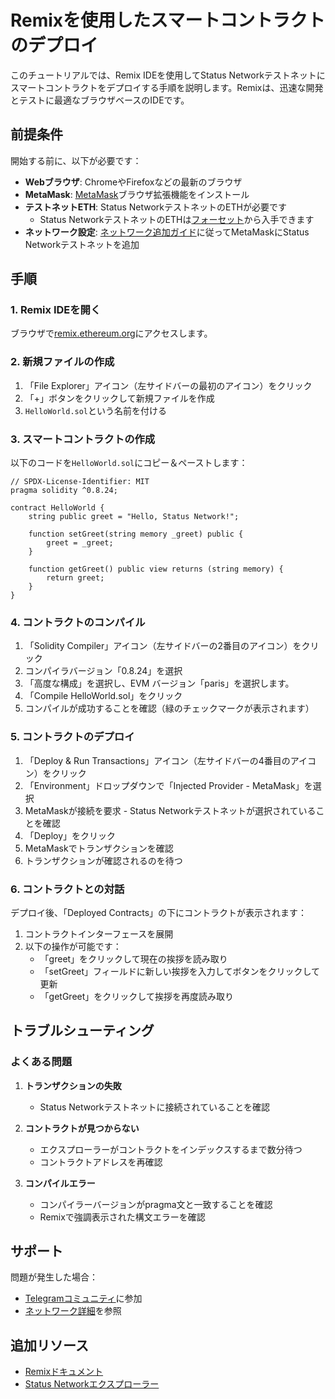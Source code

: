 # Remixを使用したスマートコントラクトのデプロイ

このチュートリアルでは、Remix IDEを使用してStatus Networkテストネットにスマートコントラクトをデプロイする手順を説明します。Remixは、迅速な開発とテストに最適なブラウザベースのIDEです。

## 前提条件

開始する前に、以下が必要です：

- **Webブラウザ**: ChromeやFirefoxなどの最新のブラウザ
- **MetaMask**: [MetaMask](https://metamask.io)ブラウザ拡張機能をインストール
- **テストネットETH**: Status NetworkテストネットのETHが必要です
  - Status NetworkテストネットのETHは[フォーセット](/tools/testnet-faucets)から入手できます
- **ネットワーク設定**: [ネットワーク追加ガイド](/general-info/add-status-network)に従ってMetaMaskにStatus Networkテストネットを追加

## 手順

### 1. Remix IDEを開く

ブラウザで[remix.ethereum.org](https://remix.ethereum.org)にアクセスします。

### 2. 新規ファイルの作成

1. 「File Explorer」アイコン（左サイドバーの最初のアイコン）をクリック
2. 「+」ボタンをクリックして新規ファイルを作成
3. `HelloWorld.sol`という名前を付ける

### 3. スマートコントラクトの作成

以下のコードを`HelloWorld.sol`にコピー＆ペーストします：

```solidity
// SPDX-License-Identifier: MIT
pragma solidity ^0.8.24;

contract HelloWorld {
    string public greet = "Hello, Status Network!";

    function setGreet(string memory _greet) public {
        greet = _greet;
    }

    function getGreet() public view returns (string memory) {
        return greet;
    }
}
```

### 4. コントラクトのコンパイル

1. 「Solidity Compiler」アイコン（左サイドバーの2番目のアイコン）をクリック
2. コンパイラバージョン「0.8.24」を選択
3. 「高度な構成」を選択し、EVM バージョン「paris」を選択します。
4. 「Compile HelloWorld.sol」をクリック
5. コンパイルが成功することを確認（緑のチェックマークが表示されます）

### 5. コントラクトのデプロイ

1. 「Deploy & Run Transactions」アイコン（左サイドバーの4番目のアイコン）をクリック
2. 「Environment」ドロップダウンで「Injected Provider - MetaMask」を選択
3. MetaMaskが接続を要求 - Status Networkテストネットが選択されていることを確認
4. 「Deploy」をクリック
5. MetaMaskでトランザクションを確認
6. トランザクションが確認されるのを待つ

### 6. コントラクトとの対話

デプロイ後、「Deployed Contracts」の下にコントラクトが表示されます：

1. コントラクトインターフェースを展開
2. 以下の操作が可能です：
   - 「greet」をクリックして現在の挨拶を読み取り
   - 「setGreet」フィールドに新しい挨拶を入力してボタンをクリックして更新
   - 「getGreet」をクリックして挨拶を再度読み取り

## トラブルシューティング

### よくある問題

1. **トランザクションの失敗**
   - Status Networkテストネットに接続されていることを確認

2. **コントラクトが見つからない**
   - エクスプローラーがコントラクトをインデックスするまで数分待つ
   - コントラクトアドレスを再確認

3. **コンパイルエラー**
   - コンパイラーバージョンがpragma文と一致することを確認
   - Remixで強調表示された構文エラーを確認

## サポート

問題が発生した場合：
- [Telegramコミュニティ](https://t.me/statusl2)に参加
- [ネットワーク詳細](/general-info/network-details)を参照

## 追加リソース

- [Remixドキュメント](https://remix-ide.readthedocs.io/)
- [Status Networkエクスプローラー](https://sepoliascan.status.network)
